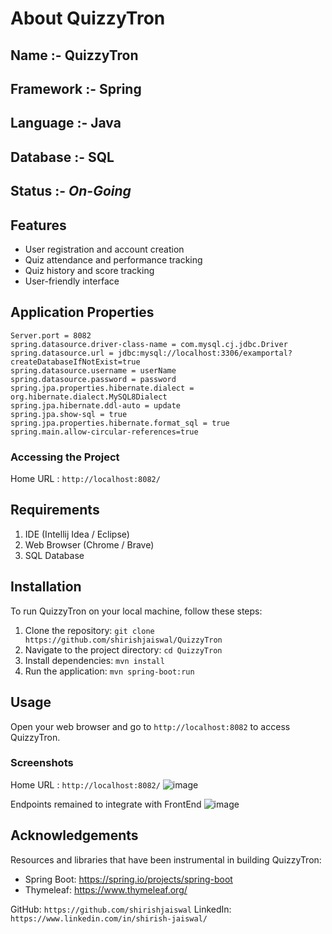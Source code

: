 # **About QuizzyTron**
## **Name :-** QuizzyTron
## **Framework :-** Spring
## **Language :-** Java
## **Database** :- SQL
## **Status** :- ***On-Going***

## Features
- User registration and account creation
- Quiz attendance and performance tracking
- Quiz history and score tracking
- User-friendly interface

## **Application Properties**
```
Server.port = 8082
spring.datasource.driver-class-name = com.mysql.cj.jdbc.Driver
spring.datasource.url = jdbc:mysql://localhost:3306/examportal?createDatabaseIfNotExist=true
spring.datasource.username = userName
spring.datasource.password = password
spring.jpa.properties.hibernate.dialect = org.hibernate.dialect.MySQL8Dialect
spring.jpa.hibernate.ddl-auto = update
spring.jpa.show-sql = true
spring.jpa.properties.hibernate.format_sql = true
spring.main.allow-circular-references=true
```

### Accessing the Project
Home URL : ```http://localhost:8082/```

## Requirements
1. IDE (Intellij Idea / Eclipse)
2. Web Browser (Chrome / Brave)
3. SQL Database

## Installation
To run QuizzyTron on your local machine, follow these steps:

1. Clone the repository: `git clone https://github.com/shirishjaiswal/QuizzyTron`
2. Navigate to the project directory: `cd QuizzyTron`
3. Install dependencies: `mvn install`
4. Run the application: `mvn spring-boot:run`

## Usage
Open your web browser and go to `http://localhost:8082` to access QuizzyTron.

### Screenshots
Home URL : ```http://localhost:8082/```
![image](https://github.com/shirishjaiswal/QuizzyTron/assets/98471211/07547c65-7731-42b4-82e7-712c632f990c)

Endpoints remained to integrate with FrontEnd
![image](https://github.com/shirishjaiswal/QuizzyTron/assets/98471211/8c10b77b-a659-4303-8d98-79aa7689fd39)

## Acknowledgements
Resources and libraries that have been instrumental in building QuizzyTron:
- Spring Boot: https://spring.io/projects/spring-boot
- Thymeleaf: https://www.thymeleaf.org/

GitHub: ```https://github.com/shirishjaiswal```
LinkedIn: ```https://www.linkedin.com/in/shirish-jaiswal/```
